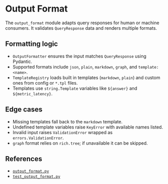 # Output Format

The `output_format` module adapts query responses for human or machine
consumers. It validates `QueryResponse` data and renders multiple formats.

## Formatting logic
- `OutputFormatter` ensures the input matches `QueryResponse` using Pydantic.
- Supported formats include `json`, `plain`, `markdown`, `graph`, and
  `template:<name>`.
- `TemplateRegistry` loads built in templates (`markdown`, `plain`) and
  custom ones from config or `*.tpl` files.
- Templates use `string.Template` variables like `${answer}` and
  `${metric_latency}`.

## Edge cases
- Missing templates fall back to the `markdown` template.
- Undefined template variables raise `KeyError` with available names listed.
- Invalid input raises `ValidationError` wrapped as
  `errors.ValidationError`.
- `graph` format relies on `rich.tree`; if unavailable it can be skipped.

## References
- [`output_format.py`](../../src/autoresearch/output_format.py)
- [`test_output_format.py`](../../tests/unit/test_output_format.py)

